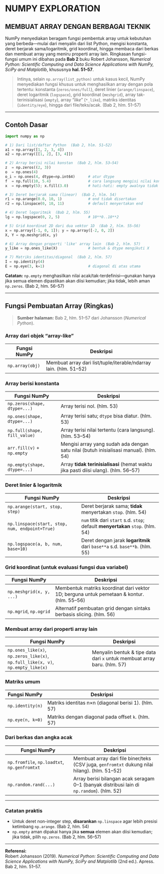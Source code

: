 # NUMPY EXPLORATION

## MEMBUAT ARRAY DENGAN BERBAGAI TEKNIK

NumPy menyediakan beragam fungsi pembentuk array untuk kebutuhan yang berbeda—mulai dari menyalin dari list Python, mengisi konstanta, deret berjarak sama/logaritmik, grid koordinat, hingga membaca dari berkas dan membuat array yang meniru properti array lain. Ringkasan fungsi-fungsi umum ini dibahas pada **Bab 2** buku Robert Johansson, *Numerical Python: Scientific Computing and Data Science Applications with NumPy, SciPy and Matplotlib*, khususnya **hal. 51–57**.

> Intinya, selain `np.array(list_python)` untuk kasus kecil, NumPy menyediakan fungsi khusus untuk menghasilkan array dengan pola tertentu: konstanta (`zeros/ones/full`), deret linier (`arange/linspace`), deret logaritmik (`logspace`), grid koordinat (`meshgrid`), array tak-terinisialisasi (`empty`), array “_like_” (`*_like`), matriks identitas (`identity/eye`), hingga dari file/teks/acak. (Bab 2, hlm. 51–57)

---

## Contoh Dasar

```python
import numpy as np

# 1) Dari list/daftar Python  (Bab 2, hlm. 51–52)
a1 = np.array([1, 2, 3, 4])
a2 = np.array([[1, 2], [3, 4]])

# 2) Array berisi nilai konstan  (Bab 2, hlm. 53–54)
z  = np.zeros((2, 3))
o  = np.ones(4)
o_i = np.ones(4, dtype=np.int64)      # atur dtype
f  = np.full(10, 5.4)                 # cara langsung mengisi nilai konstan
x  = np.empty(5); x.fill(3.0)         # hati-hati: empty awalnya tidak terinisialisasi!

# 3) Deret berjarak sama (linear)  (Bab 2, hlm. 54)
r1 = np.arange(0.0, 10, 1)            # end tidak disertakan
r2 = np.linspace(0, 10, 11)           # default menyertakan end

# 4) Deret logaritmik  (Bab 2, hlm. 55)
lg = np.logspace(0, 2, 5)             # 10**0..10**2

# 5) Grid koordinat 2D dari dua vektor 1D  (Bab 2, hlm. 55–56)
x = np.array([-1, 0, 1]); y = np.array([-2, 0, 2])
X, Y = np.meshgrid(x, y)

# 6) Array dengan properti 'like' array lain  (Bab 2, hlm. 57)
y_like = np.ones_like(X)              # bentuk & dtype mengikuti X

# 7) Matriks identitas/diagonal  (Bab 2, hlm. 57)
I = np.identity(4)
E = np.eye(3, k=1)                    # diagonal di atas utama
```

**Catatan:** `np.empty` menghasilkan nilai acak/tak-terdefinisi—gunakan hanya jika semua elemen dipastikan akan diisi kemudian; jika tidak, lebih aman `np.zeros`. (Bab 2, hlm. 56–57)

---

## Fungsi Pembuatan Array (Ringkas)

> **Sumber halaman:** Bab 2, hlm. 51–57 dari Johansson (*Numerical Python*).

### Array dari objek “array-like”
| Fungsi NumPy | Deskripsi |
|---|---|
| `np.array(obj)` | Membuat array dari list/tuple/iterable/ndarray lain. (hlm. 51–52) |

### Array berisi konstanta
| Fungsi NumPy | Deskripsi |
|---|---|
| `np.zeros(shape, dtype=...)` | Array terisi nol. (hlm. 53) |
| `np.ones(shape, dtype=...)`  | Array terisi satu; `dtype` bisa diatur. (hlm. 53) |
| `np.full(shape, fill_value)` | Array terisi nilai tertentu (cara langsung). (hlm. 53–54) |
| `arr.fill(v)` + `np.empty`   | Mengisi array yang sudah ada dengan satu nilai (butuh inisialisasi manual). (hlm. 54) |
| `np.empty(shape, dtype=...)` | Array **tidak terinisialisasi** (hemat waktu jika pasti diisi ulang). (hlm. 56–57) |

### Deret linier & logaritmik
| Fungsi NumPy | Deskripsi |
|---|---|
| `np.arange(start, stop, step)` | Deret berjarak sama; **tidak** menyertakan `stop`. (hlm. 54) |
| `np.linspace(start, stop, num, endpoint=True)` | `num` titik dari `start` s.d. `stop`; default **menyertakan** `stop`. (hlm. 54) |
| `np.logspace(a, b, num, base=10)` | Deret dengan jarak **logaritmik** dari `base**a` s.d. `base**b`. (hlm. 55) |

### Grid koordinat (untuk evaluasi fungsi dua variabel)
| Fungsi NumPy | Deskripsi |
|---|---|
| `np.meshgrid(x, y, ...)` | Membentuk matriks koordinat dari vektor 1D; berguna untuk pemetaan & kontur. (hlm. 55–56) |
| `np.mgrid`, `np.ogrid` | Alternatif pembuatan grid dengan sintaks berbasis slicing. (hlm. 56) |

### Membuat array dari properti array lain
| Fungsi NumPy | Deskripsi |
|---|---|
| `np.ones_like(x)`, `np.zeros_like(x)`, `np.full_like(x, v)`, `np.empty_like(x)` | Menyalin bentuk & tipe data dari `x` untuk membuat array baru. (hlm. 57) |

### Matriks umum
| Fungsi NumPy | Deskripsi |
|---|---|
| `np.identity(n)` | Matriks identitas n×n (diagonal berisi 1). (hlm. 57) |
| `np.eye(n, k=0)` | Matriks dengan diagonal pada offset `k`. (hlm. 57) |

### Dari berkas dan angka acak
| Fungsi NumPy | Deskripsi |
|---|---|
| `np.fromfile`, `np.loadtxt`, `np.genfromtxt` | Membuat array dari file biner/teks (CSV juga, `genfromtxt` dukung nilai hilang). (hlm. 51–52) |
| `np.random.rand(...)` | Array berisi bilangan acak seragam 0–1 (banyak distribusi lain di `np.random`). (hlm. 52) |

---

### Catatan praktis

- Untuk deret non-integer step, **disarankan** `np.linspace` agar lebih presisi ketimbang `np.arange`. (Bab 2, hlm. 54)  
- `np.empty` aman dipakai hanya jika **semua** elemen akan diisi kemudian; jika tidak, pilih `np.zeros`. (Bab 2, hlm. 56–57)

---

**Referensi:**  
Robert Johansson (2019). *Numerical Python: Scientific Computing and Data Science Applications with NumPy, SciPy and Matplotlib* (2nd ed.). Apress. Bab 2, hlm. 51–57.
